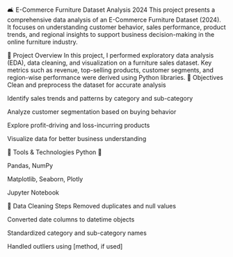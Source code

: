 🛋️ E-Commerce Furniture Dataset Analysis 2024
This project presents a comprehensive data analysis of an E-Commerce Furniture Dataset (2024). It focuses on understanding customer behavior, sales performance, product trends, and regional insights to support business decision-making in the online furniture industry.

📌 Project Overview
In this project, I performed exploratory data analysis (EDA), data cleaning, and visualization on a furniture sales dataset. Key metrics such as revenue, top-selling products, customer segments, and region-wise performance were derived using Python libraries.
🎯 Objectives
Clean and preprocess the dataset for accurate analysis

Identify sales trends and patterns by category and sub-category

Analyze customer segmentation based on buying behavior

Explore profit-driving and loss-incurring products

Visualize data for better business understanding

🧰 Tools & Technologies
Python 🐍

Pandas, NumPy

Matplotlib, Seaborn, Plotly

Jupyter Notebook

🧹 Data Cleaning Steps
Removed duplicates and null values

Converted date columns to datetime objects

Standardized category and sub-category names

Handled outliers using [method, if used]
